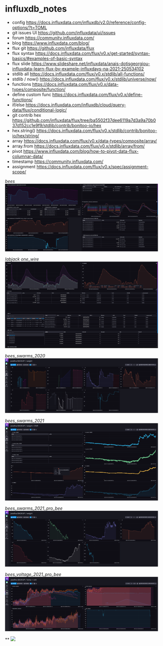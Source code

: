 # influxdb_notes


- config https://docs.influxdata.com/influxdb/v2.0/reference/config-options/?t=TOML
- git issues UI https://github.com/influxdata/ui/issues
- forum https://community.influxdata.com/
- blog https://www.influxdata.com/blog/
- flux git https://github.com/influxdata/flux
- flux syntax https://docs.influxdata.com/flux/v0.x/get-started/syntax-basics/#examples-of-basic-syntax
- flux slide https://www.slideshare.net/influxdata/anais-dotisgeorgiou-influxdata-learn-flux-by-example-influxdays-na-2021-250534102
- stdlib all https://docs.influxdata.com/flux/v0.x/stdlib/all-functions/
- stdlib / now() https://docs.influxdata.com/flux/v0.x/stdlib/universe/now/
- functions https://docs.influxdata.com/flux/v0.x/data-types/composite/function/
- define custom func https://docs.influxdata.com/flux/v0.x/define-functions/
- if/else https://docs.influxdata.com/influxdb/cloud/query-data/flux/conditional-logic/
- git contrib hex https://github.com/influxdata/flux/tree/ba5502f37dee6119a7d3a9a70b037d152cc1e9f9/stdlib/contrib/bonitoo-io/hex
- hex.string() https://docs.influxdata.com/flux/v0.x/stdlib/contrib/bonitoo-io/hex/string/
- array https://docs.influxdata.com/flux/v0.x/data-types/composite/array/
- array.from https://docs.influxdata.com/flux/v0.x/stdlib/array/from/
- pivot https://www.influxdata.com/blog/how-to-pivot-data-flux-columnar-data/
- timestamp https://community.influxdata.com/
- assignment https://docs.influxdata.com/flux/v0.x/spec/assignment-scope/

*bees*
![bees](pic/jozefina_dck_hemichromis.png) 

*labjack one_wire*
![labjack one_wire](pic/jozefina_dck_ds_labjack.png) 

*bees_swarms_2020*
![bees_swarms_2020](pic/jozefina_dck_bees_swarms_2020.png) 

*bees_swarms_2021*
![bees_swarms_2021](pic/ruth_dck_bees_swarms_2021.png) 

*bees_swarms_2021_pro_bee*
![bees_swarms_2021_pro_bee](pic/ruth_dck_bees_swarms_2021_pro_bee.png) 

*bees_voltage_2021_pro_bee*
![bees_voltage_2021_pro_bee](pic/ruth_dck_bees_voltage_2021_pro_bee.png) 


**
![](pic/) 

